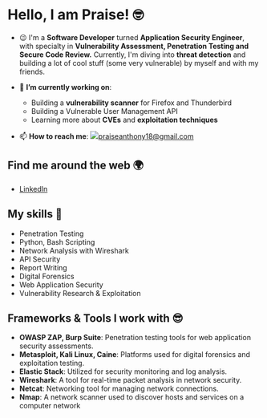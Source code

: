 # Hello, I am Praise! 🤓

- :wink: I'm a **Software Developer** turned **Application Security Engineer**, with specialty in **Vulnerability Assessment, Penetration Testing and Secure Code Review.** Currently, I'm diving into **threat detection** and building a lot of cool stuff (some very vulnerable) by myself and with my friends. 

- 🌱 **I’m currently working on**:
  - Building a **vulnerability scanner** for Firefox and Thunderbird
  - Building a Vulnerable User Management API 
  - Learning more about **CVEs** and **exploitation techniques**

- 📫 **How to reach me**: ![](https://img.shields.io/badge/Gmail-D14836?style=for-the-badge&logo=gmail&logoColor=white)[praiseanthony18@gmail.com](mailto:praiseanthony18@gmail.com)

## Find me around the web 🌍

- [LinkedIn](https://www.linkedin.com/in/praise-imafidon-9855191b3)

## My skills 🚀
- Penetration Testing
- Python, Bash Scripting
- Network Analysis with Wireshark
- API Security
- Report Writing
- Digital Forensics
- Web Application Security
- Vulnerability Research & Exploitation

## Frameworks & Tools I work with :sunglasses:
- **OWASP ZAP, Burp Suite**: Penetration testing tools for web application security assessments.
- **Metasploit, Kali Linux, Caine**: Platforms used for digital forensics and exploitation testing.
- **Elastic Stack**: Utilized for security monitoring and log analysis.
- **Wireshark**: A tool for real-time packet analysis in network security.
- **Netcat**: Networking tool for managing network connections.
- **Nmap**: A network scanner used to discover hosts and services on a computer network
